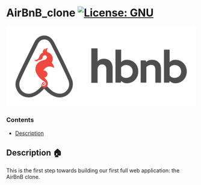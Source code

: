 # AirBnB_clone [![License: GNU](https://img.shields.io/badge/License-GNU-yellow.svg)](https://github.com/leul99teklu/AirBnB_clone/blob/main/LICENSE)
![HBnB Logo](./image/hbnb_logo.png)


### Contents

- [Description](#Description)

## Description :house:
This is the first step towards building our first full web application: the AirBnB clone. 
